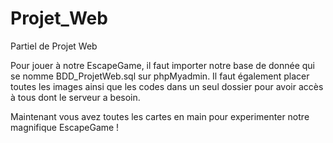 # Projet_Web
Partiel de Projet Web 

Pour jouer à notre EscapeGame, il faut importer notre base de donnée qui se nomme BDD_ProjetWeb.sql sur phpMyadmin.
Il faut également placer toutes les images ainsi que les codes dans un seul dossier pour avoir accès à tous dont le serveur a besoin.

Maintenant vous avez toutes les cartes en main pour experimenter notre magnifique EscapeGame !
